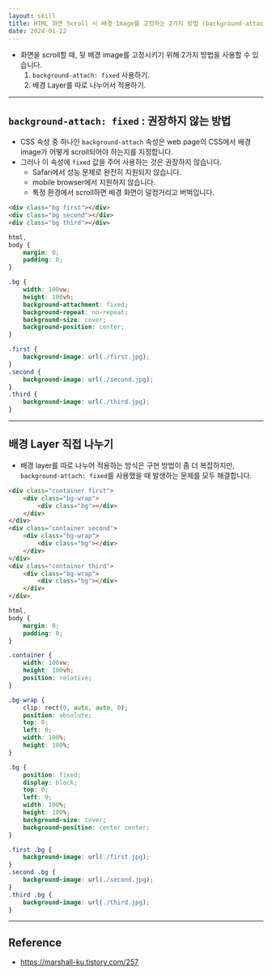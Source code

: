 ```yaml
---
layout: skill
title: HTML 화면 Scroll 시 배경 Image를 고정하는 2가지 방법 (background-attach fixed)
date: 2024-01-22
---
```






- 화면을 scroll할 때, 뒷 배경 image를 고정시키기 위해 2가지 방법을 사용할 수 있습니다.
    1. `background-attach: fixed` 사용하기.
    2. 배경 Layer를 따로 나누어서 적용하기.




---




## `background-attach: fixed` : 권장하지 않는 방법

- CSS 속성 중 하나인 `background-attach` 속성은 web page의 CSS에서 배경 image가 어떻게 scroll되어야 하는지를 지정합니다.
- 그러나 이 속성에 `fixed` 값을 주어 사용하는 것은 권장하지 않습니다.
    - Safari에서 성능 문제로 완전히 지원되지 않습니다.
    - mobile browser에서 지원하지 않습니다.
    - 툭정 환경에서 scroll하면 배경 화면이 덜컹거리고 버벅입니다.

```html
<div class="bg first"></div>
<div class="bg second"></div>
<div class="bg third"></div>
```

```css
html,
body {
    margin: 0;
    padding: 0;
}

.bg {
    width: 100vw;
    height: 100vh;
    background-attachment: fixed;
    background-repeat: no-repeat;
    background-size: cover;
    background-position: center;
}

.first {
    background-image: url(./first.jpg);
}
.second {
    background-image: url(./second.jpg);
}
.third {
    background-image: url(./third.jpg);
}
```




---




## 배경 Layer 직접 나누기

- 배경 layer를 따로 나누어 적용하는 방식은 구현 방법이 좀 더 복잡하지만, `background-attach: fixed`를 사용했을 때 발생하는 문제를 모두 해결합니다.

```html
<div class="container first">
    <div class="bg-wrap">
        <div class="bg"></div>
    </div>
</div>
<div class="container second">
    <div class="bg-wrap">
        <div class="bg"></div>
    </div>
</div>
<div class="container third">
    <div class="bg-wrap">
        <div class="bg"></div>
    </div>
</div>
```

```css
html,
body {
    margin: 0;
    padding: 0;
}

.container {
    width: 100vw;
    height: 100vh;
    position: relative;
}

.bg-wrap {
    clip: rect(0, auto, auto, 0);
    position: absolute;
    top: 0;
    left: 0;
    width: 100%;
    height: 100%;
}

.bg {
    position: fixed;
    display: block;
    top: 0;
    left: 0;
    width: 100%;
    height: 100%;
    background-size: cover;
    background-position: center center;
}

.first .bg {
    background-image: url(./first.jpg);
}
.second .bg {
    background-image: url(./second.jpg);
}
.third .bg {
    background-image: url(./third.jpg);
}
```




---




## Reference

- <https://marshall-ku.tistory.com/257>
